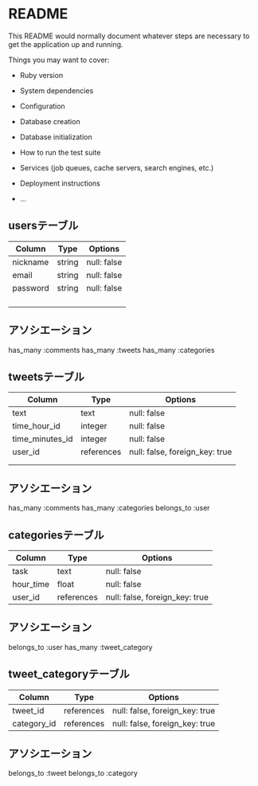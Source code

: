# README

This README would normally document whatever steps are necessary to get the
application up and running.

Things you may want to cover:

* Ruby version

* System dependencies

* Configuration

* Database creation

* Database initialization

* How to run the test suite

* Services (job queues, cache servers, search engines, etc.)

* Deployment instructions

* ...

 ## usersテーブル

| Column   | Type   | Options     | 
| -------- | ------ | ----------- | 
| nickname | string | null: false | 
| email    | string | null: false | 
| password | string | null: false | 
|          |        |             | 
|          |        |             | 
|          |        |             | 
|          |        |             | 

## アソシエーション
has_many :comments
has_many :tweets
has_many :categories



## tweetsテーブル

| Column          | Type       | Options                        | 
| --------------- | ---------- | ------------------------------ | 
| text            | text       | null: false                    | 
| time_hour_id    | integer    | null: false                    | 
| time_minutes_id | integer    | null: false                    | 
| user_id         | references | null: false, foreign_key: true | 
|                 |            |                                | 
|                 |            |                                | 

## アソシエーション
has_many :comments
has_many :categories
belongs_to :user

## categoriesテーブル

| Column    | Type        | Options                        | 
| --------- | ----------- | ------------------------------ | 
| task      | text        | null: false                    | 
| hour_time | float       | null: false                    | 
| user_id   | references  | null: false, foreign_key: true | 

## アソシエーション
belongs_to :user
has_many :tweet_category


## tweet_categoryテーブル
| Column      | Type        | Options                        | 
| ----------- | ----------- | ------------------------------ | 
| tweet_id    | references  | null: false, foreign_key: true | 
| category_id | references  | null: false, foreign_key: true | 

## アソシエーション
belongs_to :tweet
belongs_to :category